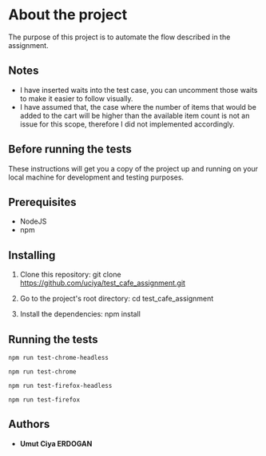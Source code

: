 # About the project

The purpose of this project is to automate the flow described in the assignment.

## Notes

* I have inserted waits into the test case, you can uncomment those waits to make it easier to follow visually.
* I have assumed that, the case where the number of items that would be added to the cart will be higher than the available item count is not an issue for this scope, therefore I did not implemented accordingly.

## Before running the tests

These instructions will get you a copy of the project up and running on your local machine for development and testing purposes. 

## Prerequisites

 - NodeJS
 - npm

## Installing

1. Clone this repository:
    git clone https://github.com/uciya/test_cafe_assignment.git

2. Go to the project's root directory:
    cd test_cafe_assignment


3. Install the dependencies:
    npm install


## Running the tests

```
npm run test-chrome-headless
```
```
npm run test-chrome
```
```
npm run test-firefox-headless
```
```
npm run test-firefox
```

## Authors

* **Umut Ciya ERDOGAN**




